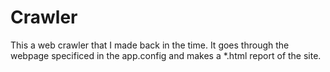 # Crawler
This a web crawler that I made back in the time. It goes through the webpage specificed in the app.config and makes a *.html report of the site.
